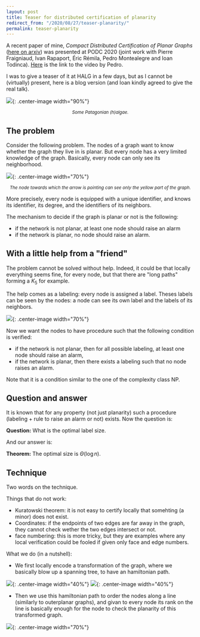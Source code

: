 ```yaml
---
layout: post
title: Teaser for distributed certification of planarity
redirect_from: "/2020/08/27/teaser-planarity/"
permalink: teaser-planarity
---
```


A recent paper of mine, 
*Compact Distributed Certification of Planar Graphs* 
([here on arxiv](https://arxiv.org/abs/2005.05863)) was presented at 
PODC 2020 (joint work with Pierre Fraigniaud, Ivan Rapaport, 
Éric Rémila, Pedro Montealegre and Ioan Todinca). 
[Here](https://www.youtube.com/watch?v=J428OKdCYDE) is the link to 
the video by Pedro. 

I was to give a teaser of it at HALG in a few days, but as I 
cannot be (virtually) present, here is a blog version (and Ioan 
kindly agreed to give the real talk).

![](assets/halgae.jpg){: .center-image width="90%"}
<p align="center"><small><i>
Some Patagonian (h)algae.
</i></small></p>

## The problem

Consider the following problem.
The nodes of a graph want to know whether the graph they live in is 
planar. But every node has a very limited knowledge of the graph.
Basically, every node can only see its neighborhood.

![](assets/planar-teaser-local.png){: .center-image width="70%"}
<p align="center"><small><i>
The node towards which the arrow is pointing can see only the yellow 
part of the graph.
</i></small></p>

More precisely, every node is equipped with a unique identifier, and 
knows its identifier, its degree, and the identifiers of its neighbors.

The mechanism to decide if the graph is planar or not is the following:

* if the network is not planar, at least one node should raise an alarm
* if the network is planar, no node should raise an alarm.

## With a little help from a "friend"

The problem cannot be solved without help. Indeed, it could be that 
locally everything seems fine, for every node, but that there are "long 
paths" forming a $K_{5}$ for example. 

The help comes as a labeling: every node is assigned a label. 
Theses labels can be seen by the nodes: a node can see its own label 
and the labels of its neighbors.   

![](assets/planar-teaser-labels.png){: .center-image width="70%"}

Now we want the nodes to have procedure such that the following 
condition is verified:

* if the network is not planar, then for all possible labeling, 
at least one node should raise an alarm,
* if the network is planar, then there exists a labeling such that 
no node raises an alarm.

Note that it is a condition similar to the one of the complexity class 
NP. 

## Question and answer

It is known that for any property (not just planarity) such a procedure 
(labeling + rule to raise an alarm or not) exists. Now the question is:

**Question:** What is the optimal label size. 

And our answer is:

**Theorem:** The optimal size is $\Theta(\log n)$.

## Technique

Two words on the technique. 

Things that do not work:

* Kuratowski theorem: it is not easy to certify locally that somehting 
(a minor) does not exist.
* Coordinates: if the endpoints of two edges are far away in the graph, 
they cannot check wether the two edges intersect or not.
* face numbering: this is more tricky, but they are examples where any 
local verification could be fooled if given only face and edge numbers.

What we do (in a nutshell):

* We first locally encode a transformation of the graph, where we 
basically blow up a spanning tree, to have an hamiltonian path. 

![](assets/planar-teaser-tree-1.png){: .center-image width="40%"}
![](assets/planar-teaser-tree-2.png){: .center-image width="40%"}

* Then we use this hamiltonian path to order the nodes along a line 
(similarly to outerplanar graphs), and givan to every node its rank on 
the line is basically enough for the node to check the planarity of 
this transformed graph. 

![](assets/planar-teaser-outerplanar.png){: .center-image width="70%"}

 

